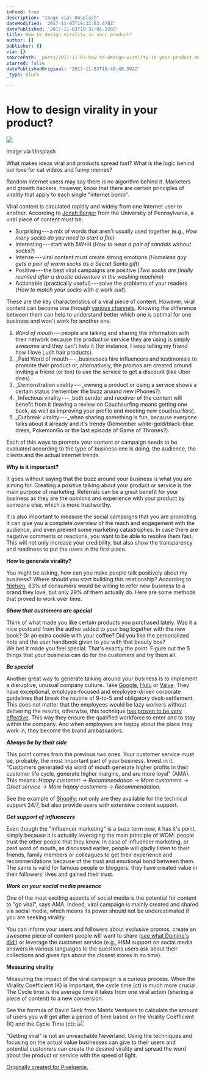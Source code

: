 ```yaml
---
inFeed: true
description: "Image via\_Unsplash"
dateModified: '2017-11-03T19:32:03.478Z'
datePublished: '2017-11-03T19:32:05.328Z'
title: How to design virality in your product?
author: []
publisher: {}
via: {}
sourcePath: _posts/2017-11-03-how-to-design-virality-in-your-product.md
starred: false
datePublishedOriginal: '2017-11-03T18:48:40.592Z'
_type: Blurb

---
```

# **How to design virality in your product?**
![](https://the-grid-user-content.s3-us-west-2.amazonaws.com/86765af8-16fa-405b-901e-140c74be8bb4.jpg)

Image via Unsplash

What makes ideas viral and products spread fast? What is the logic behind our love for cat videos and funny memes?

Random internet users may say there is no algorithm behind it. Marketers and growth hackers, however, know that there are certain principles of virality that apply to each single "internet bomb".

Viral content is circulated rapidly and widely from one Internet user to another. According to [Jonah Berger][0] from the University of Pennsylvania, a viral piece of content must be:

* Surprising --- a mix of words that aren't usually used together (e.g., _How many socks do you need to start a fire_)
* Interesting --- start with 5W+H (_How to wear a pair of sandals without socks?_)
* Intense --- viral content must create strong emotions (_Homeless guy gets a pair of warm socks as a Secret Santa gift_)
* Positive --- the best viral campaigns are positive (_Two socks are finally reunited after a drastic adventure in the washing machine_)
* Actionable (practically useful) --- solve the problems of your readers (_How to match your socks with a work suit_).

These are the key characteristics of a viral piece of content. However, viral content can become one through [various channels][1]. Knowing the difference between them can help to understand better which one is optimal for one business and won't work for another one.

1. _Word of mouth_ --- people are talking and sharing the information with their network because the product or service they are using is simply awesome and they can't help it (for instance, I keep telling my friend how I love Lush hair products).
2. _Paid Word of mouth --- _businesses hire influencers and testimonials to promote their product or, alternatively, the promos are created around inviting a friend (or ten) to use the service to get a discount (like Uber does).
3. _Demonstration virality --- _owning a product or using a service shows a certain status (remember the buzz around new iPhones?).
4. _Infectious virality --- _both sender and receiver of the content will benefit from it (leaving a review on Couchsurfing means getting one back, as well as improving your profile and meeting new couchsurfers).
5. _Outbreak virality --- _when sharing something is fun, because everyone talks about it already and it's trendy (Remember white-gold/black-blue dress, PokemonGo or the last episode of Game of Thrones?).

Each of this ways to promote your content or campaign needs to be evaluated according to the type of business one is doing, the audience, the clients and the actual Internet trends.

**Why is it important?**

It goes without saying that the buzz around your business is what you are aiming for. Creating a positive talking about your product or service is the main purpose of marketing. Referrals can be a great benefit for your business as they are the opinions and experience with your product by someone else, which is more trustworthy.

It is also important to measure the social campaigns that you are promoting. It can give you a complete overview of the reach and engagement with the audience, and even prevent some marketing catastrophes. In case there are negative comments or reactions, you want to be able to resolve them fast. This will not only increase your credibility, but also show the transparency and readiness to put the users in the first place.

**How to generate virality?**

You might be asking, how can you make people talk positively about my business? Where should you start building this relationship? According to [Nielsen][2], 83% of consumers would be willing to refer new business to a brand they love, but only 29% of them actually do. Here are some methods that proved to work over time.

_**Show that customers are special**_

Think of what made you like certain products you purchased lately. Was it a nice postcard from the author added to your bag together with the new book? Or an extra cookie with your coffee? Did you like the personalized note and the user handbook given to you with that beauty box?  
We bet it made you feel special. That's exactly the point. Figure out the 5 things that your business can do for the customers and try them all.

_**Be special**_

Another great way to generate talking around your business is to implement a disruptive, unusual company culture. Take [Google][3], [Hulu][4] or [Valve][5]. They have exceptional, employee-focused and employee-driven corporate guidelines that break the routine of 9-to-5 and obligatory desk-settlement. This does not matter that the employees would be lazy workers without delivering the results, otherwise, this technique [has proven to be very effective][6]. This way they ensure the qualified workforce to enter and to stay within the company. And when employees are happy about the place they work in, they become the brand ambassadors.

_**Always be by their side**_

This point comes from the previous two ones. Your customer service must be, probably, the most important part of your business. Invest in it. "Customers generated via word of mouth generate higher profits in their customer life cycle, generate higher margins, and are more loyal" (AMA). This means: _Happy customer -\> Recommendation -\> More customers -\> Great service -\> More happy customers -\> Recommendation._

See the example of [Shopify][7]: not only are they available for the technical support 24/7, but also provide users with extensive content support.

_**Get support of influencers**_

Even though the "influencer marketing" is a buzz term now, it has it's point, simply because it is actually leveraging the main principle of WOM: people trust the other people that they know. In case of influencer marketing, or paid word of mouth, as discussed earlier, people will gladly listen to their friends, family members or colleagues to get their experience and recommendations because of the trust and emotional bond between them. The same is valid for famous people or bloggers: they have created value in their followers' lives and gained their trust.

_**Work on your social media presence**_

One of the most exciting aspects of social media is the potential for content to "go viral", says AMA. Indeed, viral campaign is mainly created and shared via social media, which means its power should not be underestimated if you are seeking virality.

You can inform your users and followers about exclusive promos, create an awesome piece of content people will want to share ([see what Domino's did!][8]) or leverage the customer service (e.g., H&M support on social media answers in various languages to the questions users ask about their collections and gives tips about the closest stores in no time).

**Measuring virality**

Measuring the impact of the viral campaign is a curious process. When the Virality Coefficient (K) is important, the cycle time (ct) is much more crucial. The Cycle time is the average time it takes from one viral action (sharing a piece of content) to a new conversion.

See the formula of David Skok from Matrix Ventures to calculate the amount of users you will get after a period of time based on the Virality Coefficient (K) and the Cycle Time (ct):
![](https://imgflo.herokuapp.com/graph/2b2431f8e7ba7b0/968bbaac0c8bce25154db66dd85d2050/croprotate.png?cropheight=277&cropwidth=659&degrees=0&input=https%3A%2F%2Fthe-grid-user-content.s3-us-west-2.amazonaws.com%2F3a4602bd-e15b-47a9-a905-a1bb3ed75889.png&x=0&y=34)

"Getting viral" is not an unreachable Neverland. Using the techniques and focusing on the actual value businesses can give to their users and potential customers can create the desired virality and spread the word about the product or service with the speed of light.

[Originally created for Pixelgenie.][9]

[0]: https://blog.kissmetrics.com/science-of-virality/
[1]: https://news.greylock.com/the-five-types-of-virality-8ba42051928d
[2]: http://www.nielsen.com/us/en/insights/news/2013/under-the-influence-consumer-trust-in-advertising.html
[3]: https://careers.google.com/how-we-care-for-googlers/
[4]: https://medium.com/@ElisaSchreiber/what-defines-hulu-the-original-version-2c252780bb13
[5]: http://www.valvesoftware.com/company/Valve_Handbook_LowRes.pdf
[6]: http://www.slate.com/articles/technology/technology/2013/01/google_people_operations_the_secrets_of_the_world_s_most_scientific_human.html
[7]: https://www.shopify.com/free-trial/merchant?ssid=10267c466190eea120e25cf0cc2ed2&signup_code=%7Bsignup_code%7D&ref=ecomplatforms
[8]: https://giphy.com/dominosukroi
[9]: https://medium.com/pixelgenie/how-to-design-a-virality-in-your-product-bec5c256c008